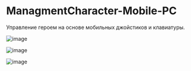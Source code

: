 # ManagmentCharacter-Mobile-PC
Управление героем на основе мобильных джойстиков и клавиатуры.

![image](https://user-images.githubusercontent.com/28691078/35732308-fb8ed5ca-0829-11e8-9641-46fe11172d25.png)

![image](https://user-images.githubusercontent.com/28691078/35732358-26da9688-082a-11e8-9319-9be819c015d8.png)

![image](https://user-images.githubusercontent.com/28691078/35732509-a681fb1a-082a-11e8-81fb-839e2a31d473.png)
